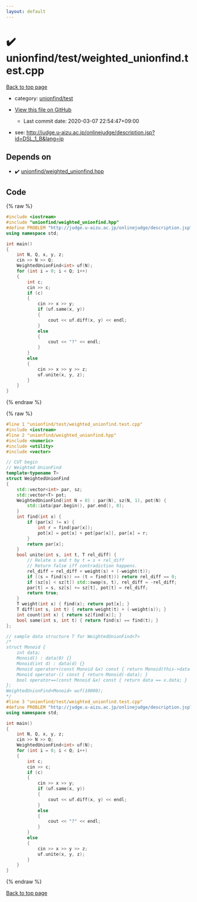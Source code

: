 ```yaml
---
layout: default
---
```


<!-- mathjax config similar to math.stackexchange -->
<script type="text/javascript" async
  src="https://cdnjs.cloudflare.com/ajax/libs/mathjax/2.7.5/MathJax.js?config=TeX-MML-AM_CHTML">
</script>
<script type="text/x-mathjax-config">
  MathJax.Hub.Config({
    TeX: { equationNumbers: { autoNumber: "AMS" }},
    tex2jax: {
      inlineMath: [ ['$','$'] ],
      processEscapes: true
    },
    "HTML-CSS": { matchFontHeight: false },
    displayAlign: "left",
    displayIndent: "2em"
  });
</script>

<script type="text/javascript" src="https://cdnjs.cloudflare.com/ajax/libs/jquery/3.4.1/jquery.min.js"></script>
<script src="https://cdn.jsdelivr.net/npm/jquery-balloon-js@1.1.2/jquery.balloon.min.js" integrity="sha256-ZEYs9VrgAeNuPvs15E39OsyOJaIkXEEt10fzxJ20+2I=" crossorigin="anonymous"></script>
<script type="text/javascript" src="../../../assets/js/copy-button.js"></script>
<link rel="stylesheet" href="../../../assets/css/copy-button.css" />


# :heavy_check_mark: unionfind/test/weighted_unionfind.test.cpp

<a href="../../../index.html">Back to top page</a>

* category: <a href="../../../index.html#44cd2525982f578aae3dfa33b70b27d1">unionfind/test</a>
* <a href="{{ site.github.repository_url }}/blob/master/unionfind/test/weighted_unionfind.test.cpp">View this file on GitHub</a>
    - Last commit date: 2020-03-07 22:54:47+09:00


* see: <a href="http://judge.u-aizu.ac.jp/onlinejudge/description.jsp?id=DSL_1_B&lang=jp">http://judge.u-aizu.ac.jp/onlinejudge/description.jsp?id=DSL_1_B&lang=jp</a>


## Depends on

* :heavy_check_mark: <a href="../../../library/unionfind/weighted_unionfind.hpp.html">unionfind/weighted_unionfind.hpp</a>


## Code

<a id="unbundled"></a>
{% raw %}
```cpp
#include <iostream>
#include "unionfind/weighted_unionfind.hpp"
#define PROBLEM "http://judge.u-aizu.ac.jp/onlinejudge/description.jsp?id=DSL_1_B&lang=jp"
using namespace std;

int main()
{
    int N, Q, x, y, z;
    cin >> N >> Q;
    WeightedUnionFind<int> uf(N);
    for (int i = 0; i < Q; i++)
    {
        int c;
        cin >> c;
        if (c)
        {
            cin >> x >> y;
            if (uf.same(x, y))
            {
                cout << uf.diff(x, y) << endl;
            }
            else
            {
                cout << "?" << endl;
            }
        }
        else
        {
            cin >> x >> y >> z;
            uf.unite(x, y, z);
        }
    }
}

```
{% endraw %}

<a id="bundled"></a>
{% raw %}
```cpp
#line 1 "unionfind/test/weighted_unionfind.test.cpp"
#include <iostream>
#line 2 "unionfind/weighted_unionfind.hpp"
#include <numeric>
#include <utility>
#include <vector>

// CUT begin
// Weighted UnionFind
template<typename T>
struct WeightedUnionFind
{
    std::vector<int> par, sz;
    std::vector<T> pot;
    WeightedUnionFind(int N = 0) : par(N), sz(N, 1), pot(N) {
        std::iota(par.begin(), par.end(), 0);
    }
    int find(int x) {
        if (par[x] != x) {
            int r = find(par[x]);
            pot[x] = pot[x] + pot[par[x]], par[x] = r;
        }
        return par[x];
    }
    bool unite(int s, int t, T rel_diff) {
        // Relate s and t by t = s + rel_diff
        // Return false iff contradiction happens.
        rel_diff = rel_diff + weight(s) + (-weight(t));
        if ((s = find(s)) == (t = find(t))) return rel_diff == 0;
        if (sz[s] < sz[t]) std::swap(s, t), rel_diff = -rel_diff; 
        par[t] = s, sz[s] += sz[t], pot[t] = rel_diff;
        return true;
    }
    T weight(int x) { find(x); return pot[x]; }
    T diff(int s, int t) { return weight(t) + (-weight(s)); }
    int count(int x) { return sz[find(x)]; }
    bool same(int s, int t) { return find(s) == find(t); }
};

// sample data structure T for WeightedUnionFind<T>
/*
struct Monoid {
    int data;
    Monoid() : data(0) {}
    Monoid(int d) : data(d) {}
    Monoid operator+(const Monoid &x) const { return Monoid(this->data + x.data); }
    Monoid operator-() const { return Monoid(-data); }
    bool operator==(const Monoid &x) const { return data == x.data; }
};
WeightedUnionFind<Monoid> wuf(10000);
*/
#line 3 "unionfind/test/weighted_unionfind.test.cpp"
#define PROBLEM "http://judge.u-aizu.ac.jp/onlinejudge/description.jsp?id=DSL_1_B&lang=jp"
using namespace std;

int main()
{
    int N, Q, x, y, z;
    cin >> N >> Q;
    WeightedUnionFind<int> uf(N);
    for (int i = 0; i < Q; i++)
    {
        int c;
        cin >> c;
        if (c)
        {
            cin >> x >> y;
            if (uf.same(x, y))
            {
                cout << uf.diff(x, y) << endl;
            }
            else
            {
                cout << "?" << endl;
            }
        }
        else
        {
            cin >> x >> y >> z;
            uf.unite(x, y, z);
        }
    }
}

```
{% endraw %}

<a href="../../../index.html">Back to top page</a>

